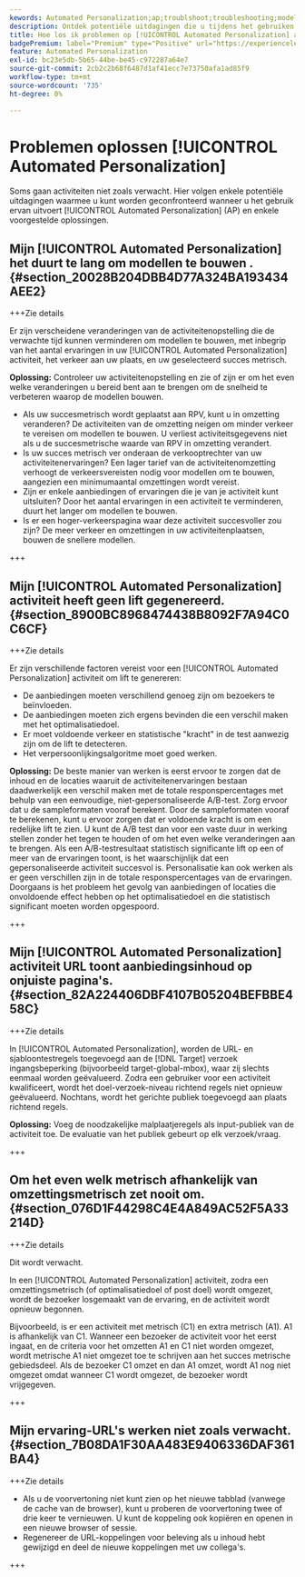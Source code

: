 ```yaml
---
kewords: Automated Personalization;ap;troublshoot;troubleshooting;model;lift
description: Ontdek potentiële uitdagingen die u tijdens het gebruiken zou kunnen ontmoeten [!UICONTROL Automated Personalization] (AP) activiteiten in Adobe Target, samen met voorgestelde oplossingen.
title: Hoe los ik problemen op [!UICONTROL Automated Personalization] activiteiten?
badgePremium: label="Premium" type="Positive" url="https://experienceleague.adobe.com/docs/target/using/introduction/intro.html?lang=en#premium newtab=true" tooltip="Zie wat er in Target Premium is opgenomen."
feature: Automated Personalization
exl-id: bc23e5db-5b65-44be-be45-c972287a64e7
source-git-commit: 2cb2c2b68f6487d1af41ecc7e73750afa1ad85f9
workflow-type: tm+mt
source-wordcount: '735'
ht-degree: 0%

---
```


# Problemen oplossen [!UICONTROL Automated Personalization]

Soms gaan activiteiten niet zoals verwacht. Hier volgen enkele potentiële uitdagingen waarmee u kunt worden geconfronteerd wanneer u het gebruik ervan uitvoert [!UICONTROL Automated Personalization] (AP) en enkele voorgestelde oplossingen.

## Mijn [!UICONTROL Automated Personalization] het duurt te lang om modellen te bouwen . {#section_20028B204DBB4D77A324BA193434AEE2}

+++Zie details

Er zijn verscheidene veranderingen van de activiteitenopstelling die de verwachte tijd kunnen verminderen om modellen te bouwen, met inbegrip van het aantal ervaringen in uw [!UICONTROL Automated Personalization] activiteit, het verkeer aan uw plaats, en uw geselecteerd succes metrisch.

**Oplossing:** Controleer uw activiteitenopstelling en zie of zijn er om het even welke veranderingen u bereid bent aan te brengen om de snelheid te verbeteren waarop de modellen bouwen.

* Als uw succesmetrisch wordt geplaatst aan RPV, kunt u in omzetting veranderen? De activiteiten van de omzetting neigen om minder verkeer te vereisen om modellen te bouwen. U verliest activiteitsgegevens niet als u de succesmetrische waarde van RPV in omzetting verandert.
* Is uw succes metrisch ver onderaan de verkooptrechter van uw activiteitenervaringen? Een lager tarief van de activiteitenomzetting verhoogt de verkeersvereisten nodig voor modellen om te bouwen, aangezien een minimumaantal omzettingen wordt vereist.
* Zijn er enkele aanbiedingen of ervaringen die je van je activiteit kunt uitsluiten? Door het aantal ervaringen in een activiteit te verminderen, duurt het langer om modellen te bouwen.
* Is er een hoger-verkeerspagina waar deze activiteit succesvoller zou zijn? De meer verkeer en omzettingen in uw activiteitenplaatsen, bouwen de snellere modellen.

+++

## Mijn [!UICONTROL Automated Personalization] activiteit heeft geen lift gegenereerd. {#section_8900BC8968474438B8092F7A94C0C6CF}

+++Zie details

Er zijn verschillende factoren vereist voor een [!UICONTROL Automated Personalization] activiteit om lift te genereren:

* De aanbiedingen moeten verschillend genoeg zijn om bezoekers te beïnvloeden.
* De aanbiedingen moeten zich ergens bevinden die een verschil maken met het optimalisatiedoel.
* Er moet voldoende verkeer en statistische &quot;kracht&quot; in de test aanwezig zijn om de lift te detecteren.
* Het verpersoonlijkingsalgoritme moet goed werken.

**Oplossing:** De beste manier van werken is eerst ervoor te zorgen dat de inhoud en de locaties waaruit de activiteitenervaringen bestaan daadwerkelijk een verschil maken met de totale responspercentages met behulp van een eenvoudige, niet-gepersonaliseerde A/B-test. Zorg ervoor dat u de sampleformaten vooraf berekent. Door de sampleformaten vooraf te berekenen, kunt u ervoor zorgen dat er voldoende kracht is om een redelijke lift te zien. U kunt de A/B test dan voor een vaste duur in werking stellen zonder het tegen te houden of om het even welke veranderingen aan te brengen. Als een A/B-testresultaat statistisch significante lift op een of meer van de ervaringen toont, is het waarschijnlijk dat een gepersonaliseerde activiteit succesvol is. Personalisatie kan ook werken als er geen verschillen zijn in de totale responspercentages van de ervaringen. Doorgaans is het probleem het gevolg van aanbiedingen of locaties die onvoldoende effect hebben op het optimalisatiedoel en die statistisch significant moeten worden opgespoord.

+++

## Mijn [!UICONTROL Automated Personalization] activiteit URL toont aanbiedingsinhoud op onjuiste pagina&#39;s. {#section_82A224406DBF4107B05204BEFBBE458C}

+++Zie details

In [!UICONTROL Automated Personalization], worden de URL- en sjabloontestregels toegevoegd aan de [!DNL Target] verzoek ingangsbeperking (bijvoorbeeld target-global-mbox), waar zij slechts eenmaal worden geëvalueerd. Zodra een gebruiker voor een activiteit kwalificeert, wordt het doel-verzoek-niveau richtend regels niet opnieuw geëvalueerd. Nochtans, wordt het gerichte publiek toegevoegd aan plaats richtend regels.

**Oplossing:** Voeg de noodzakelijke malplaatjeregels als input-publiek van de activiteit toe. De evaluatie van het publiek gebeurt op elk verzoek/vraag.

+++

## Om het even welk metrisch afhankelijk van omzettingsmetrisch zet nooit om. {#section_076D1F44298C4E4A849AC52F5A33214D}

+++Zie details

Dit wordt verwacht.

In een [!UICONTROL Automated Personalization] activiteit, zodra een omzettingsmetrisch (of optimalisatiedoel of post doel) wordt omgezet, wordt de bezoeker losgemaakt van de ervaring, en de activiteit wordt opnieuw begonnen.

Bijvoorbeeld, is er een activiteit met metrisch (C1) en extra metrisch (A1). A1 is afhankelijk van C1. Wanneer een bezoeker de activiteit voor het eerst ingaat, en de criteria voor het omzetten A1 en C1 niet worden omgezet, wordt metrische A1 niet omgezet toe te schrijven aan het succes metrische gebiedsdeel. Als de bezoeker C1 omzet en dan A1 omzet, wordt A1 nog niet omgezet omdat wanneer C1 wordt omgezet, de bezoeker wordt vrijgegeven.

+++

## Mijn ervaring-URL&#39;s werken niet zoals verwacht. {#section_7B08DA1F30AA483E9406336DAF361BA4}

+++Zie details

* Als u de voorvertoning niet kunt zien op het nieuwe tabblad (vanwege de cache van de browser), kunt u proberen de voorvertoning twee of drie keer te vernieuwen. U kunt de koppeling ook kopiëren en openen in een nieuwe browser of sessie.
* Regenereer de URL-koppelingen voor beleving als u inhoud hebt gewijzigd en deel de nieuwe koppelingen met uw collega&#39;s.

+++
